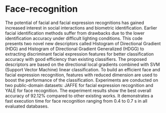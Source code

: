 # Face-recognition

The potential of facial and facial expression recognitions has gained increased interest in social interactions and biometric
identification. Earlier facial identification methods suffer from drawbacks due to the lower identification accuracy under
difficult lighting conditions. This code presents two novel new descriptors called Histogram of Directional Gradient (HDG)
and Histogram of Directional Gradient Generalized (HDGG) to extracting discriminant facial expression features for better
classification accuracy with good efficiency than existing classifiers. The proposed descriptors are based on the directional
local gradients combined with SVM (Support Vector Machine) linear classification. To build an efficient face and facial
expression recognition, features with reduced dimension are used to boost the performance of the classification. Experiments
are conducted on two public-domain datasets: JAFFE for facial expression recognition and YALE for face recognition. The
experiment results show the best overall accuracy of 92.12% compared to other existing works. It demonstrates a fast execution
time for face recognition ranging from 0.4 to 0.7 s in all evaluated databases.
